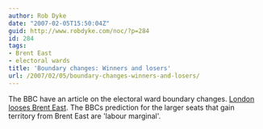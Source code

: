 ```yaml
---
author: Rob Dyke
date: "2007-02-05T15:50:04Z"
guid: http://www.robdyke.com/noc/?p=284
id: 284
tags:
- Brent East
- electoral wards
title: 'Boundary changes: Winners and losers'
url: /2007/02/05/boundary-changes-winners-and-losers/
---
```

The BBC have an article on the electoral ward boundary changes. [London looses Brent East](http://news.bbc.co.uk/1/hi/uk_politics/6309185.stm#london "BBC news item on electoral ward boundary changes"). The BBCs prediction for the larger seats that gain territory from Brent East are 'labour marginal'.